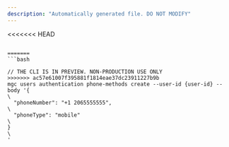 ```yaml
---
description: "Automatically generated file. DO NOT MODIFY"
---
```


<<<<<<< HEAD
```cli

=======
```bash

// THE CLI IS IN PREVIEW. NON-PRODUCTION USE ONLY
>>>>>>> ac57e61007f395881f1814eae37dc23911227b9b
mgc users authentication phone-methods create --user-id {user-id} --body '{\
  "phoneNumber": "+1 2065555555",\
  "phoneType": "mobile"\
}\
'

```